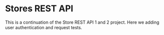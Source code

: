 # Stores REST API

This is a continuation of the Store REST API 1 and 2 project. Here we adding user authentication and request tests.


